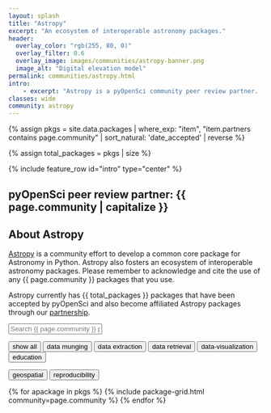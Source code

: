 ```yaml
---
layout: splash
title: "Astropy"
excerpt: "An ecosystem of interoperable astronomy packages."
header:
  overlay_color: "rgb(255, 80, 0)"
  overlay_filter: 0.6
  overlay_image: images/communities/astropy-banner.png
  image_alt: "Digital elevation model"
permalink: communities/astropy.html
intro:
    - excerpt: "Astropy is a pyOpenSci community peer review partner. [Learn more about our peer review partnership program](https://www.pyopensci.org/partners.html)."
classes: wide
community: astropy
---
```


{%
    assign pkgs = site.data.packages
    | where_exp: "item", "item.partners contains page.community" | sort_natural: 'date_accepted' | reverse
%}

{% assign total_packages = pkgs | size %}

{% include feature_row id="intro" type="center" %}

## pyOpenSci peer review partner: {{ page.community | capitalize }}

## About Astropy

[Astropy](https://www.astropy.org/) is a community effort to develop a common
core package for Astronomy in Python. Astropy also fosters an ecosystem of
interoperable astronomy packages. Please remember to acknowledge and cite the use of any {{ page.community }}
packages that you use.

Astropy currently has {{ total_packages }} packages that have been accepted by pyOpenSci and also become affiliated Astropy packages through our [partnership](https://www.pyopensci.org/partners.html).


<p><input type="text" id="quicksearch" placeholder="Search {{ page.community }} packages" /></p>


<div id="filters" class="button-group">
  <button class="button is-checked" data-filter="*">show all</button>
  <button class="button" data-filter=".data-munging, .data-processing-munging">data munging</button>
  <button class="button" data-filter=".data-extraction">data extraction</button>
  <button class="button" data-filter=".data-retrieval">data retrieval</button>
  <button class="button" data-filter=".data-visualization">data-visualization</button>
  <button class="button" data-filter=".education">education</button>

<button class="button" data-filter=".geospatial">geospatial</button>
<button class="button" data-filter=".reproducibility">reproducibility</button>
</div>



<div class="grid-isotope">
{% for apackage in pkgs %}
  {% include package-grid.html community=page.community %}
{% endfor %}
</div>

<!-- ## TODO's

Do we want to somehow connect with the metrics
[scientific python is collecting via devstats](https://devstats.scientific-python.org/_generated/astropy.html)? -->
